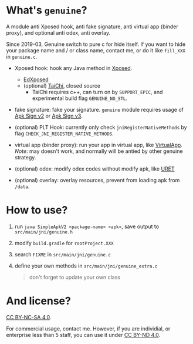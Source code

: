 # What's `genuine`?

A module anti Xposed hook, anti fake signature, anti virtual app (binder proxy), and optional anti odex, anti overlay.

Since 2019-03, Genuine switch to pure c for hide itself. If you want to hide your package name and / or class name, contact me, or do it like `fill_XXX` in `genuine.c`.

- Xposed hook: hook any Java method in [Xposed](https://github.com/rovo89/XposedBridge).
  - [EdXposed](https://github.com/ElderDrivers/EdXposed)
  - (optional) [TaiChi](https://github.com/taichi-framework/TaiChi), closed source
    - TaiChi requires c++, can turn on by `SUPPORT_EPIC`, and experimental build flag `GENUINE_NO_STL`.

- fake signature: fake your signature.
`genuine` module requires usage of [Apk Sign v2](https://source.android.com/security/apksigning/v2) or [Apk Sign v3](https://source.android.com/security/apksigning/v3).

- (optional) PLT Hook: currently only check `jniRegisterNativeMethods` by flag `CHECK_JNI_REGISTER_NATIVE_METHODS`.

- virtual app (binder proxy): run your app in virtual app, like [VirtualApp](https://github.com/asLody/VirtualApp).
*Note*: may doesn't work, and normally will be antied by other genuine strategy.

- (optional) odex: modify odex codes without modify apk, like [URET](https://www.uret.in/)

- (optional) overlay: overlay resources, prevent from loading apk from `/data`.

# How to use?

1. run `java SimpleApkV2 <package-name> <apk>`, save output to `src/main/jni/genuine.h`

2. modify `build.gradle` for `rootProject.XXX`

3. search `FIXME` in `src/main/jni/genuine.c`

4. define your own methods in `src/main/jni/genuine_extra.c`
   > don't forget to update your own class

# And license?

[CC BY-NC-SA 4.0](https://creativecommons.org/licenses/by-nc-sa/4.0/).

For commercial usage, contact me. However, if you are individial, or enterprise less than 5 staff, you can use it under [CC BY-ND 4.0](https://creativecommons.org/licenses/by-nd/4.0/).
